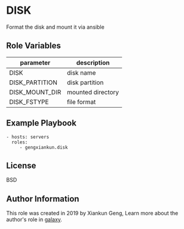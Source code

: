 DISK
=========
Format the disk and mount it via ansible

Role Variables
--------------

parameter | description
------------ | -------------
DISK | disk name
DISK_PARTITION | disk partition
DISK_MOUNT_DIR | mounted directory
DISK_FSTYPE | file format

Example Playbook
----------------

    - hosts: servers
      roles:
         - gengxiankun.disk

License
-------

BSD

Author Information
------------------

This role was created in 2019 by Xiankun Geng, Learn more about the author's role in [galaxy](https://galaxy.ansible.com/gengxiankun).
